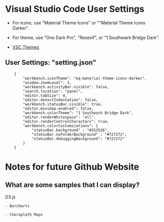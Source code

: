 # **Visual Studio Code User Settings**

- For icons, use "Material Theme Icons" or ""Material Theme Icons Darker".

- For theme, use "One Dark Pro", "Resesif", or "1 Southwark Bridge Dark".

- [VSC Themes](http://orta.io/vscode-themes/)

## **User Settings: "setting.json"**

        {
            "workbench.iconTheme": "eq-material-theme-icons-darker",
            "window.zoomLevel": 1,
            "workbench.activityBar.visible": false,
            "search.location": "panel",
            "editor.tabSize": 4,
            "editor.detectIndentation": false,
            "workbench.statusBar.visible": true,
            "editor.minimap.enabled": false,
            "workbench.colorTheme": "1 Southwark Bridge Dark",
            "editor.renderWhitespace": "all",
            "editor.renderControlCharacters": true,
            "workbench.colorCustomizations": {
                "statusBar.background" : "#252526",
                "statusBar.noFolderBackground" : "#727272",
                "statusBar.debuggingBackground": "#727272"
            }
        }

# **Notes for future Github Website**

## **What are some samples that I can display?**

D3.js

    - Barcharts

    - Choropleth Maps